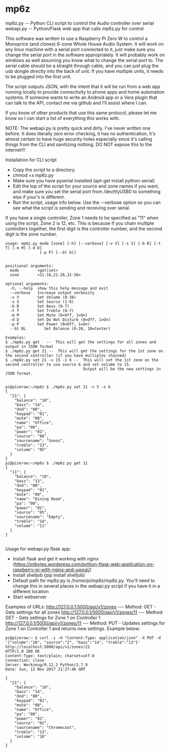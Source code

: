 # mp6z

mp6z.py -- Python CLI script to control the Audio controller over serial
webapi.py -- Python/Flask web app that calls mp6z.py for control

This software was written to use a Raspberry Pi Zero W to control a Monoprice (and clones) 6-zone Whole House Audio System.  It will work on any linux machine with a serial port connected to it, just make sure you change the serial port in the software appropriately.  It will probably work on windows as well assuming you know what to change the serial port to.  The serial cable should be a straight through cable, and you can just plug the usb dongle directly into the back of unit.  If you have multiple units, it needs to be plugged into the first unit.

The script outputs JSON, with the intent that it will be run from a web app running locally to provide connectivity to phone apps and home automation systems.  If someone wants to write an Android app or a Vera plugin that can talk to the API, contact me via github and I'll assist where I can.

If you know of other products that use this same protocol, please let me know so I can start a list of everything this works with.

NOTE:  The webapi.py is pretty quick and dirty.  I've never written one before.  It does literally zero error checking, it has no authentication, it's almost certain to have huge security holes especially since it's calling things from the CLI and sanitizing nothing. DO NOT expose this to the internet!!!

Installation for CLI script

- Copy the script to a directory.
- chmod +x mp6z.py
- Make sure you have pyserial installed (apt-get install python-serial)
- Edit the top of the script for your source and zone names if you want, and make sure you set the serial port from /dev/ttyUSB0 to something else if your's is different.
- Run the script, usage info below.  Use the --verbose option so you can see what the script is sending and receiving over serial.

If you have a single controller, Zone 1 needs to be specified as "11" when using the script, Zone 2 is 12, etc.  This is because if you chain multiple controllers together, the first digit is the controller number, and the second digit is the zone number.  

```
usage: mp6z.py mode [zone] [-h] [--verbose] [-v V] [-s S] [-b B] [-t T] [-m M] [-d D]
               [-p P] [--bl bl]
               

positional arguments:
  mode        <get|set>
  zone        <11-16,21-26,31-36>

optional arguments:
  -h, --help  show this help message and exit
  --verbose   Increase output verbosity
  -v V        Set Volume (0-38)
  -s S        Set Source (1-6)
  -b B        Set Bass (0-7)
  -t T        Set Treble (0-7)
  -m M        Set Mute (0=Off, 1=On)
  -d D        Set Do Not Disturb (0=Off, 1=On)
  -p P        Set Power (0=Off, 1=On)
  --bl BL        Set Balance (0-20, 10=Center)

Examples:
$ ./mp6z.py get   --  This will get the settings for all zones and output in JSON format
$ ./mp6z.py get 21 --  This will get the settings for the 1st zone on the second controller (if you have multiples chained)
$ ./mp6z.py set 21 -v 15 -s 6 --  This will set the 1st zone on the second controller to use source 6 and set volume to 15.
                                  Output will be the new settings in JSON format.
 
 
pi@pizerow:~/mp6z $ ./mp6z.py set 21 -v 5 -s 6
{
  "21": {
    "balance": "10", 
    "bass": "14", 
    "dnd": "00", 
    "keypad": "01", 
    "mute": "00", 
    "name": "Office", 
    "pa": "00", 
    "power": "01", 
    "source": "06", 
    "sourcename": "Sonos", 
    "treble": "13", 
    "volume": "05"
  }
}
pi@pizerow:~/mp6z $ ./mp6z.py get 11
{
  "11": {
    "balance": "10", 
    "bass": "13", 
    "dnd": "00", 
    "keypad": "01", 
    "mute": "00", 
    "name": "Dining Room", 
    "pa": "00", 
    "power": "01", 
    "source": "05", 
    "sourcename": "Empty", 
    "treble": "14", 
    "volume": "11"
  }
}
 
```

Usage for webapi.py flask app:

- Install flask and get it working with nginx (https://iotbytes.wordpress.com/python-flask-web-application-on-raspberry-pi-with-nginx-and-uwsgi/)
- Install shelljob (pip install shelljob)
- Default path for mp6z.py is /home/pi/mp6z/mp6z.py.  You'll need to change this in several places in the webapi.py script if you have it in a different location
- Start webserver

Examples of URLs:
http://127.0.0.1:5000/api/v1/zones  --- Method: GET - Gets settings for all zones
http://127.0.0.1/5000/api/v1/zones/11  --- Method: GET - Gets settings for Zone 1 on Controller 1
http://127.0.0.1/5000/api/v1/zones/11  --- Method: PUT - Updates settings for Zone 1 on Controller 1 and returns new settings. Example below:

```
pi@pizerow:~ $ curl -i -H "Content-Type: application/json" -X PUT -d '{"volume":"10", "source":"2", "bass":"14", "treble":"13"}' http://localhost:5000/api/v1/zones/21
HTTP/1.0 200 OK
Content-Type: text/plain; charset=utf-8
Connection: close
Server: Werkzeug/0.12.2 Python/2.7.9
Date: Sun, 12 Nov 2017 21:27:46 GMT

{
  "21": {
    "balance": "10", 
    "bass": "14", 
    "dnd": "00", 
    "keypad": "01", 
    "mute": "00", 
    "name": "Office", 
    "pa": "00", 
    "power": "01", 
    "source": "02", 
    "sourcename": "Chromecast", 
    "treble": "13", 
    "volume": "10"
  }
}
```
